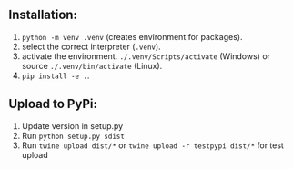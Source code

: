 ## Installation:

1. `python -m venv .venv` (creates environment for packages).
2. select the correct interpreter (`.venv`).
3. activate the environment. `./.venv/Scripts/activate` (Windows) or source `./.venv/bin/activate` (Linux).
4. `pip install -e .`.

## Upload to PyPi:

1. Update version in setup.py
2. Run `python setup.py sdist`
3. Run `twine upload dist/*` or `twine upload -r testpypi dist/*` for test upload
